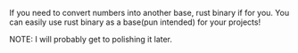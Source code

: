 If you need to convert numbers into another base, rust binary if for you.
You can easily use rust binary as a base(pun intended) for your projects!

NOTE: I will probably get to polishing it later.
